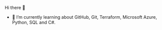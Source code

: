  Hi there 👋

- 🌱 I’m currently learning about GitHub, Git, Terraform, Microsoft Azure, Python, SQL and C#. 
